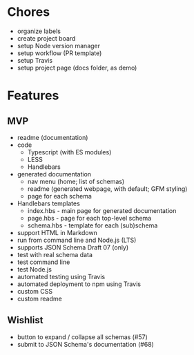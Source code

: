 # Chores
- organize labels
- create project board
- setup Node version manager
- setup workflow (PR template)
- setup Travis
- setup project page (docs folder, as demo)

# Features

## MVP
- readme (documentation)
- code
  - Typescript (with ES modules)
  - LESS
  - Handlebars
- generated documentation
  - nav menu (home; list of schemas)
  - readme (generated webpage, with default; GFM styling)
  - page for each schema
- Handlebars templates
  - index.hbs - main page for generated documentation
  - page.hbs - page for each top-level schema
  - schema.hbs - template for each (sub)schema
- support HTML in Markdown
- run from command line and Node.js (LTS)
- supports JSON Schema Draft 07 (only)
- test with real schema data
- test command line
- test Node.js
- automated testing using Travis
- automated deployment to npm using Travis
- custom CSS
- custom readme

## Wishlist
- button to expand / collapse all schemas (#57)
- submit to JSON Schema's documentation (#68)
